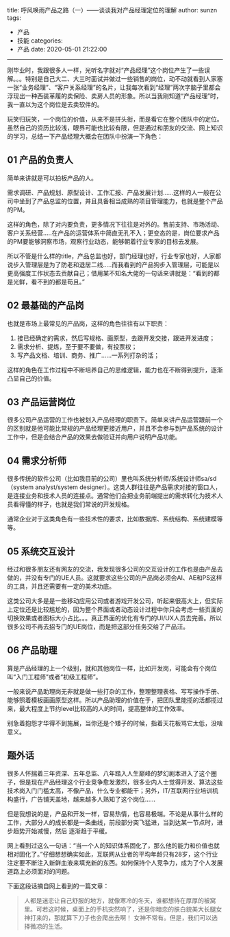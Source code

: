 title: 呼风唤雨产品之路（一）——谈谈我对产品经理定位的理解
author: sunzn
tags:
  - 产品
  - 技能
categories:
  - 产品
date: 2020-05-01 21:22:00
---
刚毕业时，我跟很多人一样，光听名字就对“产品经理”这个岗位产生了一些误解。。。特别是自己大二、大三时面试并做过一些销售的岗位，动不动就看到人家塞一张“业务经理”、“客户关系经理”的名片，让我每次看到“经理”两次字脑子里都会浮现出一种西装革履的卖保险、卖房人员的形象。所以当我刚知道“产品经理”时，我一直以为这个岗位是去卖软件的。

玩笑归玩笑，一个岗位的价值，从来不是拼头衔，而是看它在整个团队中的定位。虽然自己的资历比较浅，眼界可能也比较有限，但是通过和朋友的交流、网上知识的学习，总结一下产品经理大概会在团队中扮演一下角色：

## 01 产品的负责人
简单来讲就是可以拍板产品的人。

需求调研、产品规划、原型设计、工作汇报、产品发展计划......这样的人一般在公司中坐到了产品总监的位置，并且具备相当成熟的项目管理能力，也就是整个产品的PM。

这样的角色，除了对内要负责，更多情况下往往是对外的。售前支持、市场活动、客户关系经营.....在产品的运营体系中简直无孔不入；更变态的是，岗位要求产品的PM要能够洞察市场，观察行业动态，能够朝着行业专家的目标去发展。

所以不管是什么样的title，产品总监也好，部门经理也好，行业专家也好，人家都说步入管理层是为了防老和退居二线.....而我看到的产品狗步入管理层，可能是以更高强度工作状态去贡献自己；借用某不知名大佬的一句话来讲就是：“看到的都是光鲜，看不到的都是苟且。”

## 02 最基础的产品岗
也就是市场上最常见的产品岗，这样的角色往往有以下职责：
1. 接已经确定的需求，然后写规格、画原型，去跟开发交接，跟进开发进度；
2. 需求分析、提炼，至于要不要做，有投票权；
3. 写产品文档、培训、商务、推广......一系列打杂的活；

这样的角色在工作过程中不断培养自己的思维逻辑，能力也在不断得到提升，逐渐凸显自己的价值。

## 03 产品运营岗位

很多公司产品运营的工作也被划入产品经理的职责下。简单来讲产品运营跟前一个的区别就是他可能比常规的产品经理更接近用户，并且不会参与到产品系统的设计工作中，但是会结合产品的效果去做验证并向用户说明产品功能。

## 04 需求分析师

很多传统的软件公司（比如我目前的公司）里也叫系统分析师/系统设计师sa/sd（system analyst/system designer）。这类人群往往是产品需求对接的窗口人，是连接业务和技术人员的连接点。通常他们会把业务前端提出的需求转化为技术人员看得懂的样子，也就是我们常说的开发规格。

通常企业对于这类角色有一些技术性的要求，比如数据库、系统结构、系统建模等等。

## 05 系统交互设计

经过和很多朋友还有网友的交流，我发现很多公司的交互设计的工作也是由产品去做的，并没有专门的UE人员。这就要求这些公司的产品岗必须会AI、AE和PS这样的工具，并且还需要有一定的美术功底。

这类公司大多是是一些移动应用公司或者游戏开发公司，听起来很高大上，但实际上定位还是比较尴尬的，因为整个界面或者动态设计过程中你只会考虑一些页面的切换效果或者图标大小占比。。。真正界面的优化有专门的UI/UX人员去完善。所以很多公司不再去招专门的UE岗位，而是把这部分任务交给了产品汪。

## 06 产品助理

算是产品经理的上一个级别，就和其他岗位一样，比如开发岗，可能会有个岗位叫“入门工程师”或者“初级工程师”。

一般来说产品助理岗无非就是做一些打杂的工作，整理整理表格、写写操作手册、能够照着模板画画原型这样。所以产品助理的价值在于，把团队里能揽的活都揽过来，最大程度上节约level比较高的人的时间，提高整体的工作效率。

别急着抱怨才华得不到施展，当你还是个矮子的时候，指着天花板骂它太低，没啥意义。

## 题外话

很多人怀揣着三年资深、五年总监、八年踏入人生巅峰的梦幻剧本进入了这个圈子，但是现在产品经理这个行业竞争愈发激烈，很多业内人士觉得开发、算法这些技术岗入门门槛太高，不像产品，什么专业都能干；另外，IT/互联网行业培训机构盛行，广告铺天盖地，越来越多人熟知了这个岗位......

但是我想说的是，产品和开发一样，容易热情，也容易极端。不论是从事什么样的工作，大部分人的成长都是一条曲线，前段部分突飞猛进，当到达某一节点时，进步趋势开始减慢，然后 逐渐趋于平缓。

网上看到过这么一句话：“当一个人的知识体系固化了，那么他的能力和价值也就相对固化了。”仔细想想确实如此，互联网从业者的平均年龄只有28岁，这个行业注定要不断注入新鲜血液来填充新的东西。如何保持个人竞争力，成为了个人发展道路上必须面对的问题。

下面这段话摘自网上看到的一篇文章：

>人都是迷恋让自己舒服的地方，就像寒冷的冬天，谁都想待在厚厚的被窝里。可若这时候，桌面上的手机突然响了，还是你暗恋的肤白貌美大长腿女神打来的，那就算下刀子也会爬出去啊！
女神不常有。但是，我们可以选择微凉的生活。